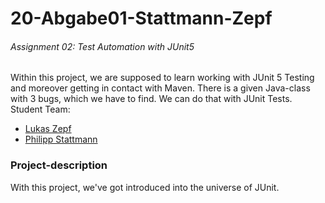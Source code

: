 # 20-Abgabe01-Stattmann-Zepf
###### Assignment 02: Test Automation with JUnit5
Within this project, we are supposed to learn working with JUnit 5 Testing and moreover getting in contact with Maven.
There is a given Java-class with 3 bugs, which we have to find. We can do that with JUnit Tests.
Student Team:
- [Lukas Zepf](https://github.com/LukasZepf)
- [Philipp Stattmann](https://github.com/OPS-Philipp)

### Project-description
With this project, we've got introduced into the universe of JUnit.
